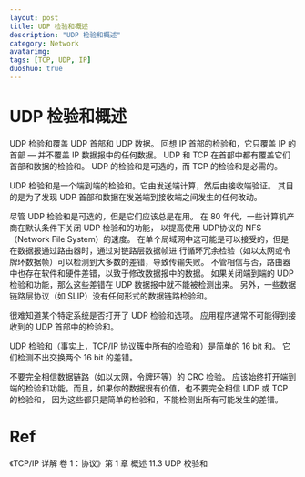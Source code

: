 ```yaml
---
layout: post
title: UDP 检验和概述
description: "UDP 检验和概述"
category: Network
avatarimg:
tags: [TCP, UDP, IP]
duoshuo: true
---
```



# UDP 检验和概述

UDP 检验和覆盖 UDP 首部和 UDP 数据。
回想 IP 首部的检验和，它只覆盖 IP 的首部 — 并不覆盖 IP 数据报中的任何数据。
UDP 和 TCP 在首部中都有覆盖它们首部和数据的检验和。
UDP 的检验和是可选的，而 TCP 的检验和是必需的。

UDP 检验和是一个端到端的检验和。它由发送端计算，然后由接收端验证。
其目的是为了发现 UDP 首部和数据在发送端到接收端之间发生的任何改动。

尽管 UDP 检验和是可选的，但是它们应该总是在用。
在 80 年代，一些计算机产商在默认条件下关闭 UDP 检验和的功能，
以提高使用 UDP协议的 NFS（Network File System）的速度。
在单个局域网中这可能是可以接受的，但是在数据报通过路由器时，通过对链路层数据帧进
行循环冗余检验（如以太网或令牌环数据帧）可以检测到大多数的差错，导致传输失败。
不管相信与否，路由器中也存在软件和硬件差错，以致于修改数据报中的数据。
如果关闭端到端的 UDP 检验和功能，那么这些差错在 UDP 数据报中就不能被检测出来。
另外，一些数据链路层协议（如 SLIP）没有任何形式的数据链路检验和。

很难知道某个特定系统是否打开了 UDP 检验和选项。
应用程序通常不可能得到接收到的 UDP 首部中的检验和。

UDP 检验和（事实上，TCP/IP 协议簇中所有的检验和）是简单的 16 bit 和。
它们检测不出交换两个 16 bit 的差错。

不要完全相信数据链路（如以太网，令牌环等）的 CRC 检验。
应该始终打开端到端的检验和功能。而且，如果你的数据很有价值，也不要完全相信 UDP 或 TCP 的检验和，
因为这些都只是简单的检验和，不能检测出所有可能发生的差错。


# Ref
《TCP/IP 详解 卷 1：协议》第 1 章 概述 11.3 UDP 校验和
